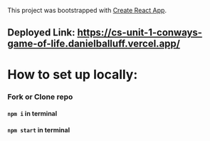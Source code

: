 This project was bootstrapped with [Create React App](https://github.com/facebook/create-react-app).

## Deployed Link: https://cs-unit-1-conways-game-of-life.danielballuff.vercel.app/

# How to set up locally:

### Fork or Clone repo

#### `npm i` in terminal

#### `npm start` in terminal
